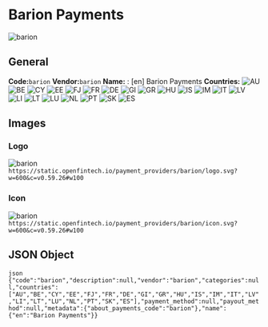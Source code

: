 # Barion Payments 
![barion](https://static.openfintech.io/payment_providers/barion/logo.svg?w=600&c=v0.59.26#w100) 
## General 
**Code:**`barion` 
**Vendor:**`barion` 
**Name:** 
:	[en] Barion Payments 
**Countries:** 
![AU](https://cdnjs.cloudflare.com/ajax/libs/flag-icon-css/3.3.0/flags/4x3/AU.svg#w24) 
![BE](https://cdnjs.cloudflare.com/ajax/libs/flag-icon-css/3.3.0/flags/4x3/BE.svg#w24) 
![CY](https://cdnjs.cloudflare.com/ajax/libs/flag-icon-css/3.3.0/flags/4x3/CY.svg#w24) 
![EE](https://cdnjs.cloudflare.com/ajax/libs/flag-icon-css/3.3.0/flags/4x3/EE.svg#w24) 
![FJ](https://cdnjs.cloudflare.com/ajax/libs/flag-icon-css/3.3.0/flags/4x3/FJ.svg#w24) 
![FR](https://cdnjs.cloudflare.com/ajax/libs/flag-icon-css/3.3.0/flags/4x3/FR.svg#w24) 
![DE](https://cdnjs.cloudflare.com/ajax/libs/flag-icon-css/3.3.0/flags/4x3/DE.svg#w24) 
![GI](https://cdnjs.cloudflare.com/ajax/libs/flag-icon-css/3.3.0/flags/4x3/GI.svg#w24) 
![GR](https://cdnjs.cloudflare.com/ajax/libs/flag-icon-css/3.3.0/flags/4x3/GR.svg#w24) 
![HU](https://cdnjs.cloudflare.com/ajax/libs/flag-icon-css/3.3.0/flags/4x3/HU.svg#w24) 
![IS](https://cdnjs.cloudflare.com/ajax/libs/flag-icon-css/3.3.0/flags/4x3/IS.svg#w24) 
![IM](https://cdnjs.cloudflare.com/ajax/libs/flag-icon-css/3.3.0/flags/4x3/IM.svg#w24) 
![IT](https://cdnjs.cloudflare.com/ajax/libs/flag-icon-css/3.3.0/flags/4x3/IT.svg#w24) 
![LV](https://cdnjs.cloudflare.com/ajax/libs/flag-icon-css/3.3.0/flags/4x3/LV.svg#w24) 
![LI](https://cdnjs.cloudflare.com/ajax/libs/flag-icon-css/3.3.0/flags/4x3/LI.svg#w24) 
![LT](https://cdnjs.cloudflare.com/ajax/libs/flag-icon-css/3.3.0/flags/4x3/LT.svg#w24) 
![LU](https://cdnjs.cloudflare.com/ajax/libs/flag-icon-css/3.3.0/flags/4x3/LU.svg#w24) 
![NL](https://cdnjs.cloudflare.com/ajax/libs/flag-icon-css/3.3.0/flags/4x3/NL.svg#w24) 
![PT](https://cdnjs.cloudflare.com/ajax/libs/flag-icon-css/3.3.0/flags/4x3/PT.svg#w24) 
![SK](https://cdnjs.cloudflare.com/ajax/libs/flag-icon-css/3.3.0/flags/4x3/SK.svg#w24) 
![ES](https://cdnjs.cloudflare.com/ajax/libs/flag-icon-css/3.3.0/flags/4x3/ES.svg#w24) 
 
## Images 
### Logo 
![barion](https://static.openfintech.io/payment_providers/barion/logo.svg?w=600&c=v0.59.26#w100) 
``` https://static.openfintech.io/payment_providers/barion/logo.svg?w=600&c=v0.59.26#w100 ``` 
### Icon 
![barion](https://static.openfintech.io/payment_providers/barion/icon.svg?w=600&c=v0.59.26#w100) 
``` https://static.openfintech.io/payment_providers/barion/icon.svg?w=600&c=v0.59.26#w100 ``` 
## JSON Object 
```json {"code":"barion","description":null,"vendor":"barion","categories":null,"countries":["AU","BE","CY","EE","FJ","FR","DE","GI","GR","HU","IS","IM","IT","LV","LI","LT","LU","NL","PT","SK","ES"],"payment_method":null,"payout_method":null,"metadata":{"about_payments_code":"barion"},"name":{"en":"Barion Payments"}} ``` 
